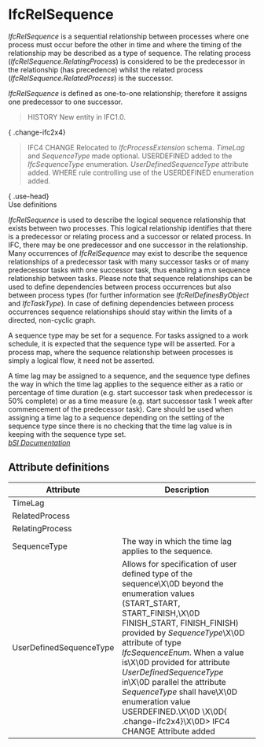 IfcRelSequence
==============
_IfcRelSequence_ is a sequential relationship between processes where one
process must occur before the other in time and where the timing of the
relationship may be described as a type of sequence. The relating process
(_IfcRelSequence.RelatingProcess_) is considered to be the predecessor in the
relationship (has precedence) whilst the related process
(_IfcRelSequence.RelatedProcess_) is the successor.  
  
_IfcRelSequence_ is defined as one-to-one relationship; therefore it assigns
one predecessor to one successor.  
  
> HISTORY  New entity in IFC1.0.  
  
{ .change-ifc2x4}  
> IFC4 CHANGE  Relocated to _IfcProcessExtension_ schema. _TimeLag_ and
> _SequenceType_ made optional. USERDEFINED added to the _IfcSequenceType_
> enumeration. _UserDefinedSequenceType_ attribute added. WHERE rule
> controlling use of the USERDEFINED enumeration added.  
  
{ .use-head}  
Use definitions  
  
_IfcRelSequence_ is used to describe the logical sequence relationship that
exists between two processes. This logical relationship identifies that there
is a predecessor or relating process and a successor or related process. In
IFC, there may be one predecessor and one successor in the relationship. Many
occurrences of _IfcRelSequence_ may exist to describe the sequence
relationships of a predecessor task with many successor tasks or of many
predecessor tasks with one successor task, thus enabling a m:n sequence
relationship between tasks. Please note that sequence relationships can be
used to define dependencies between process occurrences but also between
process types (for further information see _IfcRelDefinesByObject_ and
_IfcTaskType_). In case of defining dependencies between process occurrences
sequence relationships should stay within the limits of a directed, non-cyclic
graph.  
  
A sequence type may be set for a sequence. For tasks assigned to a work
schedule, it is expected that the sequence type will be asserted. For a
process map, where the sequence relationship between processes is simply a
logical flow, it need not be asserted.  
  
A time lag may be assigned to a sequence, and the sequence type defines the
way in which the time lag applies to the sequence either as a ratio or
percentage of time duration (e.g. start successor task when predecessor is 50%
complete) or as a time measure (e.g. start successor task 1 week after
commencement of the predecessor task). Care should be used when assigning a
time lag to a sequence depending on the setting of the sequence type since
there is no checking that the time lag value is in keeping with the sequence
type set.  
[ _bSI
Documentation_](https://standards.buildingsmart.org/IFC/DEV/IFC4_2/FINAL/HTML/schema/ifcprocessextension/lexical/ifcrelsequence.htm)


Attribute definitions
---------------------
| Attribute               | Description                                                                                                                                                                                                                                                                                                                                                                                                                                                          |
|-------------------------|----------------------------------------------------------------------------------------------------------------------------------------------------------------------------------------------------------------------------------------------------------------------------------------------------------------------------------------------------------------------------------------------------------------------------------------------------------------------|
| TimeLag                 |                                                                                                                                                                                                                                                                                                                                                                                                                                                                      |
| RelatedProcess          |                                                                                                                                                                                                                                                                                                                                                                                                                                                                      |
| RelatingProcess         |                                                                                                                                                                                                                                                                                                                                                                                                                                                                      |
| SequenceType            | The way in which the time lag applies to the sequence.                                                                                                                                                                                                                                                                                                                                                                                                               |
| UserDefinedSequenceType | Allows for specification of user defined type of the sequence\X\0D beyond the enumeration values (START_START, START_FINISH,\X\0D FINISH_START, FINISH_FINISH) provided by _SequenceType_\X\0D attribute of type _IfcSequenceEnum_. When a value is\X\0D provided for attribute _UserDefinedSequenceType_ in\X\0D parallel the attribute _SequenceType_ shall have\X\0D enumeration value USERDEFINED.\X\0D \X\0D{ .change-ifc2x4}\X\0D> IFC4 CHANGE Attribute added |

